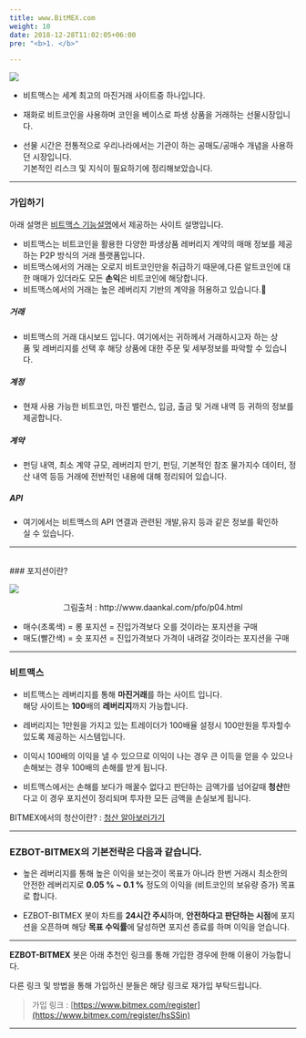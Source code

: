 ```yaml
---
title: www.BitMEX.com
weight: 10
date: 2018-12-28T11:02:05+06:00
pre: "<b>1. </b>"

---
```


![](/picture/site1.png?width=100%&height=50%)

- 비트맥스는 세계 최고의 마진거래 사이트중 하나입니다.

- 재화로 비트코인을 사용하며 코인을 베이스로 파생 상품을 거래하는 선물시장입니다. 

- 선물 시간은 전통적으로 우리나라에서는 기관이 하는 공매도/공매수 개념을 사용하던 시장입니다.</br>
기본적인 리스크 및 지식이 필요하기에 정리해보았습니다.

---


### 가입하기

아래 설명은 [비트맥스 기능설명](https://www.bitcoinmaxmargin.com/)에서 제공하는 사이트 설명입니다.

- 비트맥스는 비트코인을 활용한 다양한 파생상품 레버리지 계약의 매매 정보를 제공하는 P2P 방식의 거래 플랫폼입니다.
- 비트맥스에서의 거래는 오로지 비트코인만을 취급하기 때문에,다른 알트코인에 대한 매매가 있더라도 모든 **손익**은 비트코인에 해당합니다.
- 비트맥스에서의 거래는 높은 레버리지 기반의 계약을 허용하고 있습니다. 



##### 거래
- 비트맥스의 거래 대시보드 입니다. 여기에서는 귀하께서 거래하시고자 하는 상품 및 레버리지를 선택 후 해당 상품에 대한 주문 및 세부정보를 파악할 수 있습니다.

##### 계정
- 현재 사용 가능한 비트코인, 마진 밸런스, 입금, 출금 및 거래 내역 등 귀하의 정보를 제공합니다.

##### 계약
- 펀딩 내역, 최소 계약 규모, 레버리지 만기, 펀딩, 기본적인 참조 물가지수 데이터, 정산 내역 등등 거래에 전반적인 내용에 대해 정리되어 있습니다.

##### API
- 여기에서는 비트맥스의 API 연결과 관련된 개발,유지 등과 같은 정보를 확인하실 수 있습니다.

---
</br>
### 포지션이란?



![](/picture/position1.png?width=100%&height=100%)
<p align="center">
그림출처 : http://www.daankal.com/pfo/p04.html
</P>

- 매수(초록색) = 롱 포지션 = 진입가격보다 오를 것이라는 포지션을 구매
- 매도(빨간색) = 숏 포지션 = 진입가격보다 가격이 내려갈 것이라는 포지션을 구매

---

### 비트맥스 

- 비트맥스는 레버리지를 통해 **마진거래**를 하는 사이트 입니다. </br>해당 사이트는 **100**배의 **레버리지**까지 가능합니다.</br>

- 레버리지는 1만원을 가지고 있는 트레이더가 100배율 설정시 100만원을 투자할수 있도록 제공하는 시스템입니다.</br>

- 이익시 100배의 이익을 낼 수 있으므로 이익이 나는 경우 큰 이득을 얻을 수 있으나 손해보는 경우 100배의 손해를 받게 됩니다.

- 비트맥스에서는 손해를 보다가 매꿀수 없다고 판단하는 금액가를 넘어갈때 **청산**한다고 이 경우 포지션이 정리되며 투자한 모든 금액을 손실보게 됩니다. 

BITMEX에서의 청산이란? : [청산 알아보러가기](/3_document/1)

--- 

### EZBOT-BITMEX의 기본전략은 다음과 같습니다.


- 높은 레버리지를 통해 높은 이익을 보는것이 목표가 아니라 한번 거래시 최소한의 안전한 레버리지로 **0.05 % ~ 0.1 %** 정도의 이익을 (비트코인의 보유량 증가) 목표로 합니다.

- EZBOT-BITMEX 봇이 차트를 **24시간 주시**하며, **안전하다고 판단하는 시점**에 포지션을 오픈하며 해당 **목표 수익률**에 달성하면 포지션 종료를 하며 이익을 얻습니다.

---

**EZBOT-BITMEX** 봇은 아래 추천인 링크를 통해 가입한 경우에 한해 이용이 가능합니다.

다른 링크 및 방법을 통해 가입하신 분들은 해당 링크로 재가입 부탁드립니다.

>가입 링크 : [https://www.bitmex.com/register](https://www.bitmex.com/register/hsSSin)

---